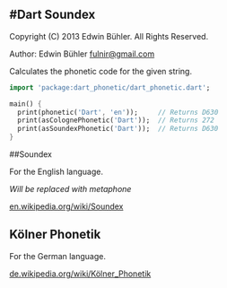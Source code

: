  #Dart Soundex
---

Copyright (C) 2013 Edwin Bühler. All Rights Reserved.

Author: Edwin Bühler <fulnir@gmail.com>


Calculates the phonetic code for the given string.

```dart
import 'package:dart_phonetic/dart_phonetic.dart';

main() {
  print(phonetic('Dart', 'en'));     // Returns D630
  print(asColognePhonetic('Dart'));  // Returns 272
  print(asSoundexPhonetic('Dart'));  // Returns D630
}
```

##Soundex

For the English language.

*Will be replaced with metaphone*

[en.wikipedia.org/wiki/Soundex](http://en.wikipedia.org/wiki/Soundex)


## Kölner Phonetik

For the German language.

[de.wikipedia.org/wiki/Kölner_Phonetik](http://de.wikipedia.org/wiki/Kölner_Phonetik)


